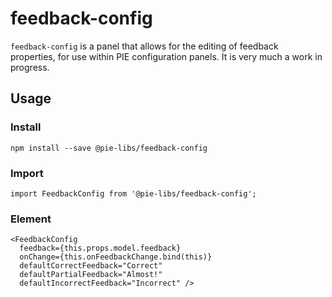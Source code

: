 # feedback-config

`feedback-config` is a panel that allows for the editing of feedback properties, for use within PIE configuration panels. It is very much a work in progress.

## Usage

### Install

    npm install --save @pie-libs/feedback-config


### Import

    import FeedbackConfig from '@pie-libs/feedback-config';


### Element

    <FeedbackConfig 
      feedback={this.props.model.feedback} 
      onChange={this.onFeedbackChange.bind(this)}
      defaultCorrectFeedback="Correct"
      defaultPartialFeedback="Almost!"
      defaultIncorrectFeedback="Incorrect" />